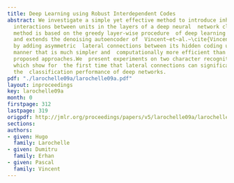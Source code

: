 ```yaml
---
title: Deep Learning using Robust Interdependent Codes
abstract: We investigate a simple yet effective method to introduce inhibitory and  excitatory
  interactions between units in the layers of a deep neural  network classifier. The
  method is based on the greedy layer-wise procedure  of deep learning algorithms
  and extends the denoising autoencoder of  Vincent~et~al.~\cite{VincentPLarochelleH2008-small}
  by adding asymmetric  lateral connections between its hidden coding units, in a
  manner that is much simpler and  computationally more efficient than previously
  proposed approaches.We  present experiments on two character recognition problems
  which show for  the first time that lateral connections can significantly improve
  the  classification performance of deep networks.
pdf: "./larochelle09a/larochelle09a.pdf"
layout: inproceedings
key: larochelle09a
month: 0
firstpage: 312
lastpage: 319
origpdf: http://jmlr.org/proceedings/papers/v5/larochelle09a/larochelle09a.pdf
sections: 
authors:
- given: Hugo
  family: Larochelle
- given: Dumitru
  family: Erhan
- given: Pascal
  family: Vincent
---
```

